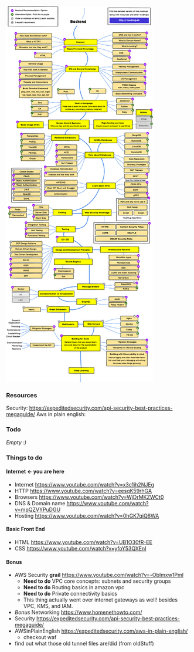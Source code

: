 ![roadmap](backend.png)

### Resources
Security: https://expeditedsecurity.com/api-security-best-practices-megaguide/
Aws in plain english:

### Todo
*Empty :)*

### Things to do
#### Internet <- you are here
- Internet https://www.youtube.com/watch?v=x3c1ih2NJEg
- HTTP https://www.youtube.com/watch?v=eesqK59rhGA
- Browsers https://www.youtube.com/watch?v=WjDrMKZWCt0
- DNS & Domain name https://www.youtube.com/watch?v=mpQZVYPuDGU 
- Hosting https://www.youtube.com/watch?v=0hGK7qiQ6WA


#### Basic Front End
- HTML https://www.youtube.com/watch?v=UB1O30fR-EE
- CSS https://www.youtube.com/watch?v=yfoY53QXEnI



#### Bonus
- AWS Security **grail** https://www.youtube.com/watch?v=-ObImxw1PmI
  - **Need to do** VPC core concepts: subnets and security groups
  - **Need to do** Routing basics in amazon vpc
  - **Need to do** Private connectivity basics
  - This thing actually went over internet gateways as well! besides VPC, KMS, and IAM.
- *Bonus* Networking https://www.homenethowto.com/
- Security https://expeditedsecurity.com/api-security-best-practices-megaguide/
- AWSinPlainEnglish  https://expeditedsecurity.com/aws-in-plain-english/
  - checkout waf
- find out what those old tunnel files are/did (from oldStuff)
